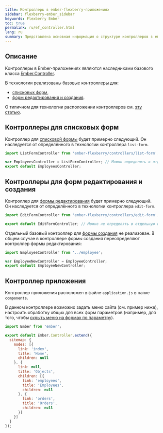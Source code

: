 ```yaml
---
title: Контроллеры в ember-flexberry-приложениях
sidebar: flexberry-ember_sidebar
keywords: Flexberry Ember
toc: true
permalink: ru/ef_controller.html
lang: ru
summary: Представлена основная информация о структуре контроллеров в ember-flexberry-приложениях.
---
```


## Описание

Контроллеры в Ember-приложениях являются наследниками базового класса [Ember.Controller](http://emberjs.com/api/classes/Ember.Controller.html).

В технологии реализованы базовые контроллеры для:

* [списковых форм](ef_forms.html),
* [форм редактирования и создания](ef_edit-form.html).

О типичном для технологии расположении контроллеров см. [эту статью](ef_router.html).

## Контроллеры для списковых форм
Контроллер для [списковой формы](ef_forms.html) будет примерно следующий. Он наследуется от определённого в технологии контроллера `list-form`. 

```javascript
import ListFormController from 'ember-flexberry/controllers/list-form';

var EmployeesController = ListFormController; // Можно определять в отдельную переменную.
export default EmployeesController;
```

## Контроллеры для форм редактирования и создания
Контроллер для [формы редактирования](ef_edit-form.html) будет примерно следующий. Он наследуется от определённого в технологии контроллера `edit-form`. 

```javascript
import EditFormController from 'ember-flexberry/controllers/edit-form';

export default EditFormController; // Можно не определять в отдельную переменную.
```

Отдельный базовый контроллер для [формы создания](ef_edit-form.html) не реализован. В общем случае в контроллере формы создания переопределяют контроллер формы редактирования:

```javascript
import EmployeeController from '../employee';

var EmployeeNewController = EmployeeController;
export default EmployeeNewController;
```

## Контроллер приложения
Контроллер приложения расположен в файле `application.js` в папке `components`.

В данном контроллере возможно задать меню сайта (см. пример ниже), настроить обработку общих для всех форм параметров (например, для того, чтобы [скрыть меню на формах по параметру](ef_show-ember-form-in-frame.html)).

```javascript
import Ember from 'ember';

export default Ember.Controller.extend({
  sitemap: {
    nodes: [{
      link: 'index',
      title: 'Home',
      children: null
    }, {
      link: null,
      title: 'Objects',
      children: [{
        link: 'employees',
        title: 'Employees',
        children: null
      }, {
        link: 'orders',
        title: 'Orders',
        children: null
      }]
    }]
  }
});
```
